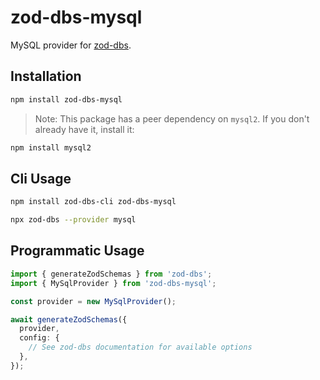 # zod-dbs-mysql

MySQL provider for [zod-dbs](https://github.com/msolvaag/zod-dbs).

## Installation

```bash
npm install zod-dbs-mysql
```

> Note: This package has a peer dependency on `mysql2`. If you don't already have it, install it:

```bash
npm install mysql2
```

## Cli Usage

```bash
npm install zod-dbs-cli zod-dbs-mysql

npx zod-dbs --provider mysql
```

## Programmatic Usage

```ts
import { generateZodSchemas } from 'zod-dbs';
import { MySqlProvider } from 'zod-dbs-mysql';

const provider = new MySqlProvider();

await generateZodSchemas({
  provider,
  config: {
    // See zod-dbs documentation for available options
  },
});
```
